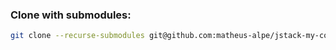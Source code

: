 ### Clone with submodules:

```sh
git clone --recurse-submodules git@github.com:matheus-alpe/jstack-my-contacts-project.git
```
